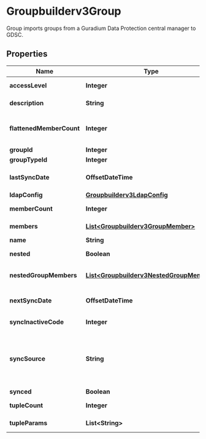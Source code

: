 

# Groupbuilderv3Group

Group imports groups from a Guradium Data Protection central manager to GDSC.

## Properties

| Name | Type | Description | Notes |
|------------ | ------------- | ------------- | -------------|
|**accessLevel** | **Integer** | Group access level. |  [optional] |
|**description** | **String** | Group description. |  [optional] |
|**flattenedMemberCount** | **Integer** | Flattened member count for nested groups. |  [optional] |
|**groupId** | **Integer** | Group ID. |  [optional] |
|**groupTypeId** | **Integer** | Group type ID. |  [optional] |
|**lastSyncDate** | **OffsetDateTime** | Last synchronization date. |  [optional] |
|**ldapConfig** | [**Groupbuilderv3LdapConfig**](Groupbuilderv3LdapConfig.md) |  |  [optional] |
|**memberCount** | **Integer** | Group members count. |  [optional] |
|**members** | [**List&lt;Groupbuilderv3GroupMember&gt;**](Groupbuilderv3GroupMember.md) | Array of members. |  [optional] |
|**name** | **String** | Group name. |  [optional] |
|**nested** | **Boolean** | Nested (hierarchical). |  [optional] |
|**nestedGroupMembers** | [**List&lt;Groupbuilderv3NestedGroupMember&gt;**](Groupbuilderv3NestedGroupMember.md) | Array of nested (hierarchical) members. |  [optional] |
|**nextSyncDate** | **OffsetDateTime** | Next synchronization date. |  [optional] |
|**syncInactiveCode** | **Integer** | Synchronization inactive code. |  [optional] |
|**syncSource** | **String** | Name of Guardium Data Protection central manager synchronized to the group. |  [optional] |
|**synced** | **Boolean** | Synchronized. |  [optional] |
|**tupleCount** | **Integer** | Group tuples count. |  [optional] |
|**tupleParams** | **List&lt;String&gt;** | Tuple parameters. |  [optional] |



